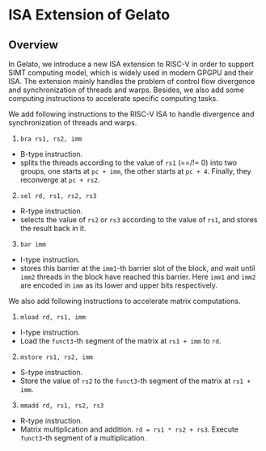 # ISA Extension of Gelato

## Overview

In Gelato, we introduce a new ISA extension to RISC-V in order to support SIMT computing model, which is widely used in modern GPGPU and their ISA. The extension mainly handles the problem of control flow divergence and synchronization of threads and warps. Besides, we also add some computing instructions to accelerate specific computing tasks.

We add following instructions to the RISC-V ISA to handle divergence and synchronization of threads and warps.
1. `bra rs1, rs2, imm`
  - B-type instruction.
  - splits the threads according to the value of `rs1` (==/!= 0) into two groups, one starts at `pc + imm`, the other starts at `pc + 4`. Finally, they reconverge at `pc + rs2`.
2. `sel rd, rs1, rs2, rs3` 
  - R-type instruction.
  - selects the value of `rs2` or `rs3` according to the value of `rs1`, and stores the result back in it.
3. `bar imm`
  - I-type instruction.
  - stores this barrier at the `imm1`-th barrier slot of the block, and wait until `imm2` threads in the block have reached this barrier. Here `imm1` and `imm2` are encoded in `imm` as its lower and upper bits respectively.

We also add following instructions to accelerate matrix computations.
1. `mload rd, rs1, imm`
  - I-type instruction.
  - Load the `funct3`-th segment of the matrix at `rs1 + imm` to `rd`.
2. `mstore rs1, rs2, imm`
  - S-type instruction.
  - Store the value of `rs2` to the `funct3`-th segment of the matrix at `rs1 + imm`.
3. `mmadd rd, rs1, rs2, rs3`
  - R-type instruction.
  - Matrix multiplication and addition. `rd = rs1 * rs2 + rs3`. Execute `funct3`-th segment of a multiplication.
